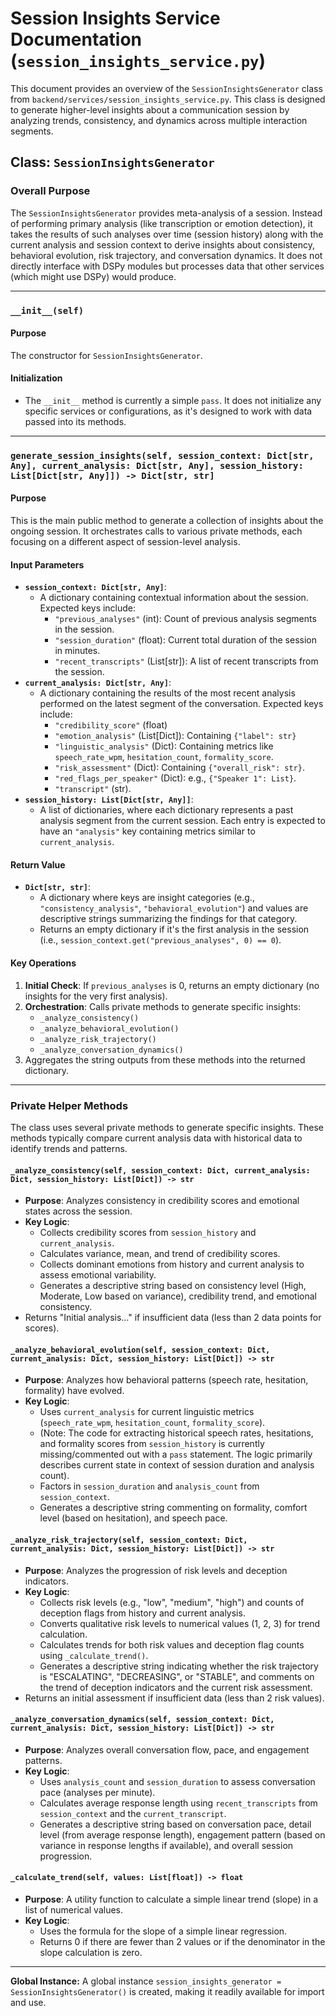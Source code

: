 # Session Insights Service Documentation (`session_insights_service.py`)

This document provides an overview of the `SessionInsightsGenerator` class from `backend/services/session_insights_service.py`. This class is designed to generate higher-level insights about a communication session by analyzing trends, consistency, and dynamics across multiple interaction segments.

## Class: `SessionInsightsGenerator`

### Overall Purpose
The `SessionInsightsGenerator` provides meta-analysis of a session. Instead of performing primary analysis (like transcription or emotion detection), it takes the results of such analyses over time (session history) along with the current analysis and session context to derive insights about consistency, behavioral evolution, risk trajectory, and conversation dynamics. It does not directly interface with DSPy modules but processes data that other services (which might use DSPy) would produce.

---

### `__init__(self)`

#### Purpose
The constructor for `SessionInsightsGenerator`.

#### Initialization
*   The `__init__` method is currently a simple `pass`. It does not initialize any specific services or configurations, as it's designed to work with data passed into its methods.

---

### `generate_session_insights(self, session_context: Dict[str, Any], current_analysis: Dict[str, Any], session_history: List[Dict[str, Any]]) -> Dict[str, str]`

#### Purpose
This is the main public method to generate a collection of insights about the ongoing session. It orchestrates calls to various private methods, each focusing on a different aspect of session-level analysis.

#### Input Parameters
*   **`session_context: Dict[str, Any]`**:
    *   A dictionary containing contextual information about the session. Expected keys include:
        *   `"previous_analyses"` (int): Count of previous analysis segments in the session.
        *   `"session_duration"` (float): Current total duration of the session in minutes.
        *   `"recent_transcripts"` (List[str]): A list of recent transcripts from the session.
*   **`current_analysis: Dict[str, Any]`**:
    *   A dictionary containing the results of the most recent analysis performed on the latest segment of the conversation. Expected keys include:
        *   `"credibility_score"` (float)
        *   `"emotion_analysis"` (List[Dict]): Containing `{"label": str}`
        *   `"linguistic_analysis"` (Dict): Containing metrics like `speech_rate_wpm`, `hesitation_count`, `formality_score`.
        *   `"risk_assessment"` (Dict): Containing `{"overall_risk": str}`.
        *   `"red_flags_per_speaker"` (Dict): e.g., `{"Speaker 1": List}`.
        *   `"transcript"` (str).
*   **`session_history: List[Dict[str, Any]]`**:
    *   A list of dictionaries, where each dictionary represents a past analysis segment from the current session. Each entry is expected to have an `"analysis"` key containing metrics similar to `current_analysis`.

#### Return Value
*   **`Dict[str, str]`**:
    *   A dictionary where keys are insight categories (e.g., `"consistency_analysis"`, `"behavioral_evolution"`) and values are descriptive strings summarizing the findings for that category.
    *   Returns an empty dictionary if it's the first analysis in the session (i.e., `session_context.get("previous_analyses", 0) == 0`).

#### Key Operations
1.  **Initial Check**: If `previous_analyses` is 0, returns an empty dictionary (no insights for the very first analysis).
2.  **Orchestration**: Calls private methods to generate specific insights:
    *   `_analyze_consistency()`
    *   `_analyze_behavioral_evolution()`
    *   `_analyze_risk_trajectory()`
    *   `_analyze_conversation_dynamics()`
3.  Aggregates the string outputs from these methods into the returned dictionary.

---

### Private Helper Methods

The class uses several private methods to generate specific insights. These methods typically compare current analysis data with historical data to identify trends and patterns.

#### `_analyze_consistency(self, session_context: Dict, current_analysis: Dict, session_history: List[Dict]) -> str`
*   **Purpose**: Analyzes consistency in credibility scores and emotional states across the session.
*   **Key Logic**:
    *   Collects credibility scores from `session_history` and `current_analysis`.
    *   Calculates variance, mean, and trend of credibility scores.
    *   Collects dominant emotions from history and current analysis to assess emotional variability.
    *   Generates a descriptive string based on consistency level (High, Moderate, Low based on variance), credibility trend, and emotional consistency.
*   Returns "Initial analysis..." if insufficient data (less than 2 data points for scores).

#### `_analyze_behavioral_evolution(self, session_context: Dict, current_analysis: Dict, session_history: List[Dict]) -> str`
*   **Purpose**: Analyzes how behavioral patterns (speech rate, hesitation, formality) have evolved.
*   **Key Logic**:
    *   Uses `current_analysis` for current linguistic metrics (`speech_rate_wpm`, `hesitation_count`, `formality_score`).
    *   (Note: The code for extracting historical speech rates, hesitations, and formality scores from `session_history` is currently missing/commented out with a `pass` statement. The logic primarily describes current state in context of session duration and analysis count).
    *   Factors in `session_duration` and `analysis_count` from `session_context`.
    *   Generates a descriptive string commenting on formality, comfort level (based on hesitation), and speech pace.

#### `_analyze_risk_trajectory(self, session_context: Dict, current_analysis: Dict, session_history: List[Dict]) -> str`
*   **Purpose**: Analyzes the progression of risk levels and deception indicators.
*   **Key Logic**:
    *   Collects risk levels (e.g., "low", "medium", "high") and counts of deception flags from history and current analysis.
    *   Converts qualitative risk levels to numerical values (1, 2, 3) for trend calculation.
    *   Calculates trends for both risk values and deception flag counts using `_calculate_trend()`.
    *   Generates a descriptive string indicating whether the risk trajectory is "ESCALATING", "DECREASING", or "STABLE", and comments on the trend of deception indicators and the current risk assessment.
*   Returns an initial assessment if insufficient data (less than 2 risk values).

#### `_analyze_conversation_dynamics(self, session_context: Dict, current_analysis: Dict, session_history: List[Dict]) -> str`
*   **Purpose**: Analyzes overall conversation flow, pace, and engagement patterns.
*   **Key Logic**:
    *   Uses `analysis_count` and `session_duration` to assess conversation pace (analyses per minute).
    *   Calculates average response length using `recent_transcripts` from `session_context` and the `current_transcript`.
    *   Generates a descriptive string based on conversation pace, detail level (from average response length), engagement pattern (based on variance in response lengths if available), and overall session progression.

#### `_calculate_trend(self, values: List[float]) -> float`
*   **Purpose**: A utility function to calculate a simple linear trend (slope) in a list of numerical values.
*   **Key Logic**:
    *   Uses the formula for the slope of a simple linear regression.
    *   Returns 0 if there are fewer than 2 values or if the denominator in the slope calculation is zero.

---

**Global Instance:**
A global instance `session_insights_generator = SessionInsightsGenerator()` is created, making it readily available for import and use.
